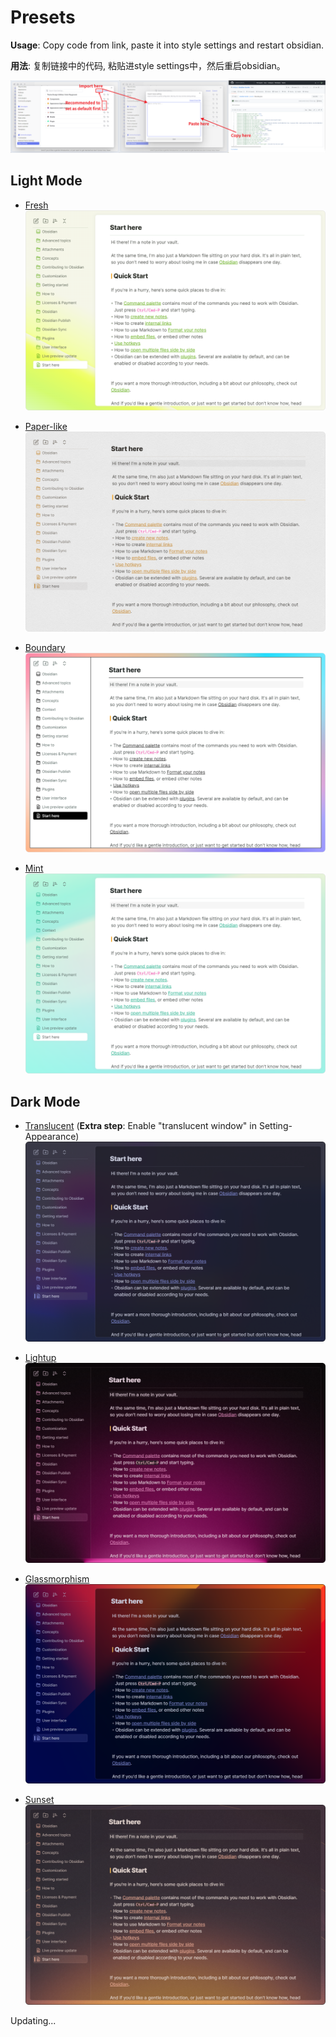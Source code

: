 # Presets

**Usage**: Copy code from link, paste it into style settings and restart obsidian.

**用法**: 复制链接中的代码, 粘贴进style settings中，然后重启obsidian。

![screenshot](img/Usage.png)

## Light Mode

+ [Fresh](https://github.com/Akifyss/obsidian-border/blob/main/presets/Fresh.json)
![screenshot](img/Fresh.png)

+ [Paper-like](https://github.com/Akifyss/obsidian-border/blob/main/presets/Paper-like.json)
![screenshot](img/Paper-like.png)

+ [Boundary](https://github.com/Akifyss/obsidian-border/blob/main/presets/Boundary.json)
![screenshot](img/Boundary.png)

+ [Mint](https://github.com/Akifyss/obsidian-border/blob/main/presets/Mint.json)
![screenshot](img/Mint.png)

## Dark Mode

+ [Translucent](https://github.com/Akifyss/obsidian-border/blob/main/presets/Translucent.json)
(**Extra step**: Enable "translucent window" in Setting-Appearance)
![screenshot](img/Translucent.png)

+ [Lightup](https://github.com/Akifyss/obsidian-border/blob/main/presets/Lightup.json)
![screenshot](img/Lightup.png)

+ [Glassmorphism](https://github.com/Akifyss/obsidian-border/blob/main/presets/Glassmorphism.json)
![screenshot](img/Glassmorphism.png)

+ [Sunset](https://github.com/Akifyss/obsidian-border/blob/main/presets/Sunset.json)
![screenshot](img/Sunset.png)

Updating...
